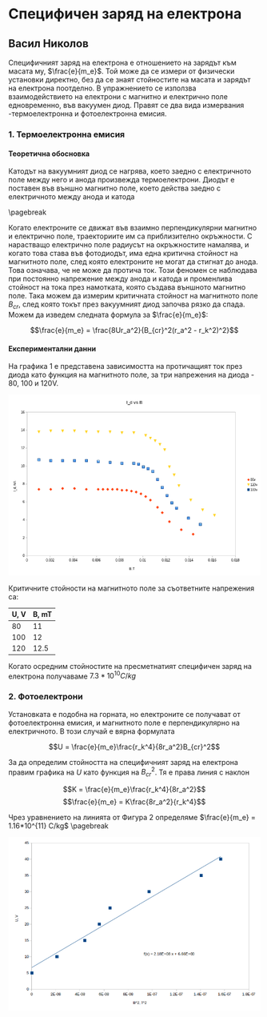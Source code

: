 # Специфичен заряд на електрона
## Васил Николов

Специфичният заряд на електрона е отношението на зарядът към масата му, $\frac{e}{m_e}$. Той може да се измери от физически установки директно, без да се знаят стойностите на масата и зарядът на електрона поотделно. В упражнението се използва взаимодействието на електрони с магнитно и електрично поле едновременно, във вакуумен диод. Правят се два вида измервания -термоелектронна и фотоелектронна емисия.

### 1. Термоелектронна емисия
#### Теоретична обосновка

Катодът на вакуумният диод се нагрява, което заедно с електричното поле между него и анода произвежда термоелектрони. Диодът е поставен във външно магнитно поле, което действа заедно с електричното между анода и катода

\pagebreak

Когато електроните се движат във взаимно перпендикулярни магнитно и електрично поле, траекториите им са приблизително окръжности. С нарастващо електрично поле радиусът на окръжностите намалява, и когато това става във фотодиодът, има една критична стойност на магнитното поле, след която електроните не могат да стигнат до анода. Това означава, че не може да протича ток. Този феномен се наблюдава при постоянно напрежение между анода и катода и променлива стойност на тока през намотката, която създава външното магнитно поле. Така можем да измерим критичната стойност на магнитното поле $B_{cr}$, след която токът през вакуумният диод започва рязко да спада. Можем да изведем следната формула за $\frac{e}{m_e}$:

$$\frac{e}{m_e} = \frac{8Ur_a^2}{B_{cr}^2(r_a^2 - r_k^2)^2}$$

#### Експериментални данни

На графика 1 е представена зависимостта на протичащият ток през диода като функция на магнитното поле, за три напрежения на диода - 80, 100 и 120V. 

![Ток през вакуумния диод](i_d_vs_b.png)

Критичните стойности на магнитното поле за съответните напрежения са:

|U, V |B, mT|
| --- | ---|
| 80  | 11 |
| 100 | 12 |
| 120 | 12.5|

Когато осредним стойностите на пресметнатият специфичен заряд на електрона получаваме $7.3*10^{10}C/kg$

### 2. Фотоелектрони

Установката е подобна на горната, но електроните се получават от фотоелектронна емисия, и магнитното поле е перпендикулярно на електричното. В този случай е вярна формулата

$$U = \frac{e}{m_e}\frac{r_k^4}{8r_a^2}B_{cr}^2$$

За да определим стойността на специфичният заряд на електрона правим графика на $U$ като функция на $B_{cr}^2$. Тя е права линия с наклон

$$K = \frac{e}{m_e}\frac{r_k^4}{8r_a^2}$$
$$\frac{e}{m_e} = K\frac{8r_a^2}{r_k^4}$$

Чрез уравнението на линията от Фигура 2 определяме $\frac{e}{m_e} = 1.16*10^{11} C/kg$
\pagebreak

![Напрежение $U$ като функция на $B_{cr}^2$](U_vs_B_squared.png)
